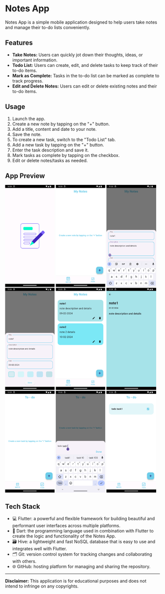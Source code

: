 # Notes App

Notes App is a simple mobile application designed to help users take notes and manage their to-do lists conveniently.

## Features

- **Take Notes:** Users can quickly jot down their thoughts, ideas, or important information.
- **Todo List:** Users can create, edit, and delete tasks to keep track of their to-do items.
- **Mark as Complete:** Tasks in the to-do list can be marked as complete to track progress.
- **Edit and Delete Notes:** Users can edit or delete existing notes and their to-do items.

## Usage

1. Launch the app.
2. Create a new note by tapping on the "+" button.
3. Add a title, content and date to your note.
5. Save the note.
6. To create a new task, switch to the "Todo List" tab.
7. Add a new task by tapping on the "+" button.
8. Enter the task description and save it.
9. Mark tasks as complete by tapping on the checkbox.
10. Edit or delete notes/tasks as needed.

## App Preview

<img src="https://github.com/AbhinandhanaPU/notes_app_hive/blob/master/screenshots/1.png" width="32%">  <img src="https://github.com/AbhinandhanaPU/notes_app_hive/blob/master/screenshots/2.png" width="32%"> <img src="https://github.com/AbhinandhanaPU/notes_app_hive/blob/master/screenshots/3.png" width="32%">  <img src="https://github.com/AbhinandhanaPU/notes_app_hive/blob/master/screenshots/4.png" width="32%"> <img src="https://github.com/AbhinandhanaPU/notes_app_hive/blob/master/screenshots/5.png" width="32%">  <img src="https://github.com/AbhinandhanaPU/notes_app_hive/blob/master/screenshots/6.png" width="32%"> <img src="https://github.com/AbhinandhanaPU/notes_app_hive/blob/master/screenshots/7.png" width="32%">  <img src="https://github.com/AbhinandhanaPU/notes_app_hive/blob/master/screenshots/8.png" width="32%"> <img src="https://github.com/AbhinandhanaPU/notes_app_hive/blob/master/screenshots/9.png" width="32%">

## Tech Stack

- 💻 Flutter: a powerful and flexible framework for building beautiful and performant user interfaces across multiple platforms.
- 🎯 Dart: the programming language used in combination with Flutter to create the logic and functionality of the Notes App.
- 🗃️ Hive: a lightweight and fast NoSQL database that is easy to use and integrates well with Flutter.
- 🗂️ Git: version control system for tracking changes and collaborating with others.
- 🌐 GitHub: hosting platform for managing and sharing the repository.


---

**Disclaimer:** This application is for educational purposes and does not intend to infringe on any copyrights.
